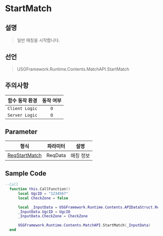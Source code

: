 # StartMatch

## 설명
> 일반 매칭을 시작합니다.

## 선언
> USGFramework.Runtime.Contents.MatchAPI.StartMatch

## 주의사항
|    **함수 동작 환경**    | **동작 여부** |
|:------------------:|:---------:|
| ```Client Logic``` |  ```O```  |
| ```Server Logic``` |  ```O```  |

## Parameter
|              **형식**               | **파라미터** | **설명** |
|:---------------------------------:|:--------:|:------:|
| [ReqStartMatch](ReqStartMatch.md) | ReqData  | 매칭 정보  |

## Sample Code
```lua
--Call
  function this.CallFunction()
      local UgcID = "1234567"
      local CheckZone = false
 
      local _InputData = USGFramework.Runtime.Contents.APIDataStruct.ReqStartMatch.New()
      _InputData.UgcID = UgcID
      _InputData.CheckZone = CheckZone
 
      USGFramework.Runtime.Contents.MatchAPI.StartMatch(_InputData)
  end
```
